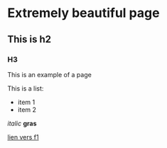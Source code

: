 # Extremely beautiful page

## This is h2

### H3
This is an example of a page

This is a list:
* item 1
* item 2

*italic*
**gras**

[lien vers f1](f1)
